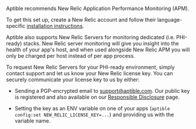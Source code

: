 Aptible recommends New Relic Application Performance Monitoring (APM).

To get this set up, create a New Relic account and follow their language-specific [installation instructions](https://docs.newrelic.com/docs/apm/new-relic-apm/installation-configuration/installing-agent).

Aptible also supports New Relic Servers for monitoring dedicated (i.e. PHI-ready) stacks.  New Relic server monitoring will give you insight into the health of your app's host, and when used alongside New Relic APM you will only be charged per host instead of per app process.

To request New Relic Servers for your PHI-ready environment, simply contact support and let us know your New Relic license key. You can securely communicate your license key to us by either:

- Sending a PGP-encrypted email to support@aptible.com. Our public key is registered and also available on our [Responsible Disclosure](https://www.aptible.com/legal/responsible_disclosure.html) page.

- Setting the key as an ENV variable on one of your apps (`aptible config:set NEW_RELIC_LICENSE_KEY=...`) and providing us with the variable name.
